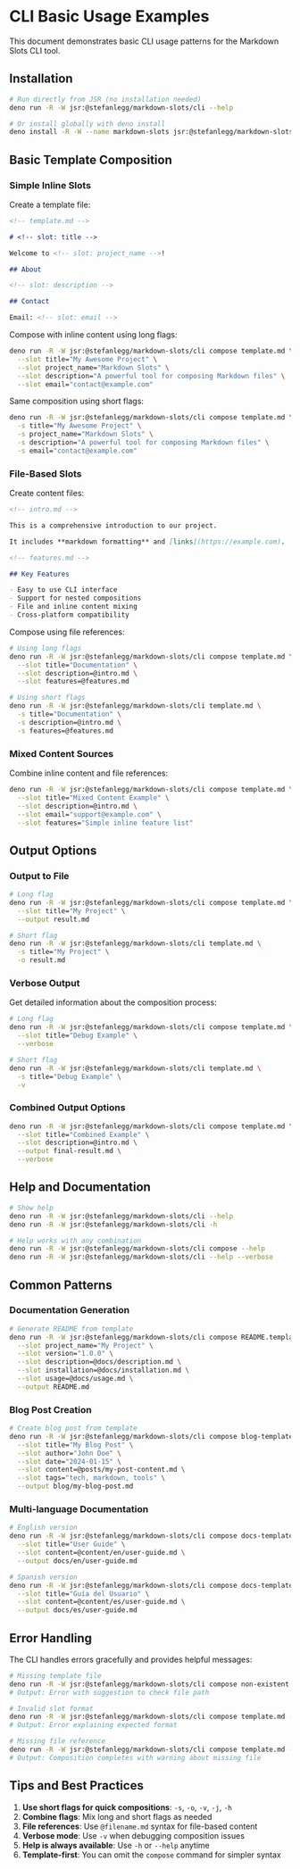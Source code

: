 # CLI Basic Usage Examples

This document demonstrates basic CLI usage patterns for the Markdown Slots CLI tool.

## Installation

```bash
# Run directly from JSR (no installation needed)
deno run -R -W jsr:@stefanlegg/markdown-slots/cli --help

# Or install globally with deno install
deno install -R -W --name markdown-slots jsr:@stefanlegg/markdown-slots/cli
```

## Basic Template Composition

### Simple Inline Slots

Create a template file:

```markdown
<!-- template.md -->

# <!-- slot: title -->

Welcome to <!-- slot: project_name -->!

## About

<!-- slot: description -->

## Contact

Email: <!-- slot: email -->
```

Compose with inline content using long flags:

```bash
deno run -R -W jsr:@stefanlegg/markdown-slots/cli compose template.md \
  --slot title="My Awesome Project" \
  --slot project_name="Markdown Slots" \
  --slot description="A powerful tool for composing Markdown files" \
  --slot email="contact@example.com"
```

Same composition using short flags:

```bash
deno run -R -W jsr:@stefanlegg/markdown-slots/cli compose template.md \
  -s title="My Awesome Project" \
  -s project_name="Markdown Slots" \
  -s description="A powerful tool for composing Markdown files" \
  -s email="contact@example.com"
```

### File-Based Slots

Create content files:

```markdown
<!-- intro.md -->

This is a comprehensive introduction to our project.

It includes **markdown formatting** and [links](https://example.com).
```

```markdown
<!-- features.md -->

## Key Features

- Easy to use CLI interface
- Support for nested compositions
- File and inline content mixing
- Cross-platform compatibility
```

Compose using file references:

```bash
# Using long flags
deno run -R -W jsr:@stefanlegg/markdown-slots/cli compose template.md \
  --slot title="Documentation" \
  --slot description=@intro.md \
  --slot features=@features.md

# Using short flags
deno run -R -W jsr:@stefanlegg/markdown-slots/cli template.md \
  -s title="Documentation" \
  -s description=@intro.md \
  -s features=@features.md
```

### Mixed Content Sources

Combine inline content and file references:

```bash
deno run -R -W jsr:@stefanlegg/markdown-slots/cli compose template.md \
  --slot title="Mixed Content Example" \
  --slot description=@intro.md \
  --slot email="support@example.com" \
  --slot features="Simple inline feature list"
```

## Output Options

### Output to File

```bash
# Long flag
deno run -R -W jsr:@stefanlegg/markdown-slots/cli compose template.md \
  --slot title="My Project" \
  --output result.md

# Short flag
deno run -R -W jsr:@stefanlegg/markdown-slots/cli template.md \
  -s title="My Project" \
  -o result.md
```

### Verbose Output

Get detailed information about the composition process:

```bash
# Long flag
deno run -R -W jsr:@stefanlegg/markdown-slots/cli compose template.md \
  --slot title="Debug Example" \
  --verbose

# Short flag
deno run -R -W jsr:@stefanlegg/markdown-slots/cli template.md \
  -s title="Debug Example" \
  -v
```

### Combined Output Options

```bash
deno run -R -W jsr:@stefanlegg/markdown-slots/cli compose template.md \
  --slot title="Combined Example" \
  --slot description=@intro.md \
  --output final-result.md \
  --verbose
```

## Help and Documentation

```bash
# Show help
deno run -R -W jsr:@stefanlegg/markdown-slots/cli --help
deno run -R -W jsr:@stefanlegg/markdown-slots/cli -h

# Help works with any combination
deno run -R -W jsr:@stefanlegg/markdown-slots/cli compose --help
deno run -R -W jsr:@stefanlegg/markdown-slots/cli --help --verbose
```

## Common Patterns

### Documentation Generation

```bash
# Generate README from template
deno run -R -W jsr:@stefanlegg/markdown-slots/cli compose README.template.md \
  --slot project_name="My Project" \
  --slot version="1.0.0" \
  --slot description=@docs/description.md \
  --slot installation=@docs/installation.md \
  --slot usage=@docs/usage.md \
  --output README.md
```

### Blog Post Creation

```bash
# Create blog post from template
deno run -R -W jsr:@stefanlegg/markdown-slots/cli compose blog-template.md \
  --slot title="My Blog Post" \
  --slot author="John Doe" \
  --slot date="2024-01-15" \
  --slot content=@posts/my-post-content.md \
  --slot tags="tech, markdown, tools" \
  --output blog/my-blog-post.md
```

### Multi-language Documentation

```bash
# English version
deno run -R -W jsr:@stefanlegg/markdown-slots/cli compose docs-template.md \
  --slot title="User Guide" \
  --slot content=@content/en/user-guide.md \
  --output docs/en/user-guide.md

# Spanish version
deno run -R -W jsr:@stefanlegg/markdown-slots/cli compose docs-template.md \
  --slot title="Guía del Usuario" \
  --slot content=@content/es/user-guide.md \
  --output docs/es/user-guide.md
```

## Error Handling

The CLI handles errors gracefully and provides helpful messages:

```bash
# Missing template file
deno run -R -W jsr:@stefanlegg/markdown-slots/cli compose non-existent.md
# Output: Error with suggestion to check file path

# Invalid slot format
deno run -R -W jsr:@stefanlegg/markdown-slots/cli compose template.md --slot invalid_format
# Output: Error explaining expected format

# Missing file reference
deno run -R -W jsr:@stefanlegg/markdown-slots/cli compose template.md --slot content=@missing.md
# Output: Composition completes with warning about missing file
```

## Tips and Best Practices

1. **Use short flags for quick compositions**: `-s`, `-o`, `-v`, `-j`, `-h`
2. **Combine flags**: Mix long and short flags as needed
3. **File references**: Use `@filename.md` syntax for file-based content
4. **Verbose mode**: Use `-v` when debugging composition issues
5. **Help is always available**: Use `-h` or `--help` anytime
6. **Template-first**: You can omit the `compose` command for simpler syntax
